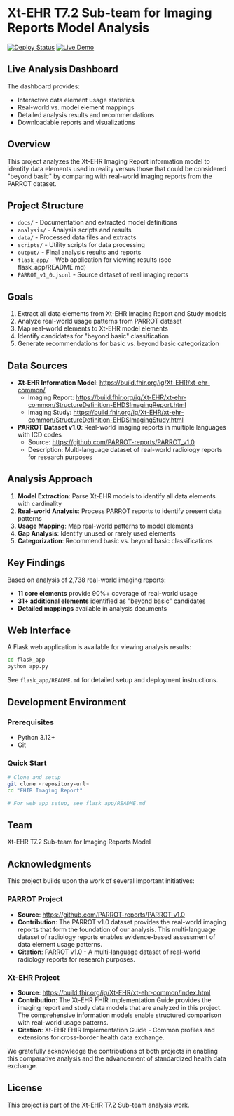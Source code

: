 # Xt-EHR T7.2 Sub-team for Imaging Reports Model Analysis

[![Deploy Status](https://img.shields.io/badge/deploy-success-brightgreen)](https://sub-team-imaging-report-model-984bf6c1ddb8.herokuapp.com/) [![Live Demo](https://img.shields.io/badge/demo-live-blue)](https://sub-team-imaging-report-model-984bf6c1ddb8.herokuapp.com/)


## Live Analysis Dashboard

The dashboard provides:
- Interactive data element usage statistics
- Real-world vs. model element mappings
- Detailed analysis results and recommendations
- Downloadable reports and visualizations

## Overview
This project analyzes the Xt-EHR Imaging Report information model to identify data elements used in reality versus those that could be considered "beyond basic" by comparing with real-world imaging reports from the PARROT dataset.

## Project Structure

- `docs/` - Documentation and extracted model definitions
- `analysis/` - Analysis scripts and results  
- `data/` - Processed data files and extracts
- `scripts/` - Utility scripts for data processing
- `output/` - Final analysis results and reports
- `flask_app/` - Web application for viewing results (see flask_app/README.md)
- `PARROT_v1_0.jsonl` - Source dataset of real imaging reports

## Goals

1. Extract all data elements from Xt-EHR Imaging Report and Study models
2. Analyze real-world usage patterns from PARROT dataset
3. Map real-world elements to Xt-EHR model elements
4. Identify candidates for "beyond basic" classification
5. Generate recommendations for basic vs. beyond basic categorization

## Data Sources

- **Xt-EHR Information Model**: https://build.fhir.org/ig/Xt-EHR/xt-ehr-common/
  - Imaging Report: https://build.fhir.org/ig/Xt-EHR/xt-ehr-common/StructureDefinition-EHDSImagingReport.html
  - Imaging Study: https://build.fhir.org/ig/Xt-EHR/xt-ehr-common/StructureDefinition-EHDSImagingStudy.html
- **PARROT Dataset v1.0**: Real-world imaging reports in multiple languages with ICD codes
  - Source: https://github.com/PARROT-reports/PARROT_v1.0
  - Description: Multi-language dataset of real-world radiology reports for research purposes

## Analysis Approach

1. **Model Extraction**: Parse Xt-EHR models to identify all data elements with cardinality
2. **Real-world Analysis**: Process PARROT reports to identify present data patterns
3. **Usage Mapping**: Map real-world patterns to model elements
4. **Gap Analysis**: Identify unused or rarely used elements
5. **Categorization**: Recommend basic vs. beyond basic classifications

## Key Findings

Based on analysis of 2,738 real-world imaging reports:

- **11 core elements** provide 90%+ coverage of real-world usage
- **31+ additional elements** identified as "beyond basic" candidates
- **Detailed mappings** available in analysis documents

## Web Interface

A Flask web application is available for viewing analysis results:

```bash
cd flask_app
python app.py
```

See `flask_app/README.md` for detailed setup and deployment instructions.

## Development Environment

### Prerequisites
- Python 3.12+
- Git

### Quick Start
```bash
# Clone and setup
git clone <repository-url>
cd "FHIR Imaging Report"

# For web app setup, see flask_app/README.md
```

## Team

Xt-EHR T7.2 Sub-team for Imaging Reports Model

## Acknowledgments

This project builds upon the work of several important initiatives:

### PARROT Project
- **Source**: https://github.com/PARROT-reports/PARROT_v1.0
- **Contribution**: The PARROT v1.0 dataset provides the real-world imaging reports that form the foundation of our analysis. This multi-language dataset of radiology reports enables evidence-based assessment of data element usage patterns.
- **Citation**: PARROT v1.0 - A multi-language dataset of real-world radiology reports for research purposes.

### Xt-EHR Project
- **Source**: https://build.fhir.org/ig/Xt-EHR/xt-ehr-common/index.html
- **Contribution**: The Xt-EHR FHIR Implementation Guide provides the imaging report and study data models that are analyzed in this project. The comprehensive information models enable structured comparison with real-world usage patterns.
- **Citation**: Xt-EHR FHIR Implementation Guide - Common profiles and extensions for cross-border health data exchange.

We gratefully acknowledge the contributions of both projects in enabling this comparative analysis and the advancement of standardized health data exchange.

## License

This project is part of the Xt-EHR T7.2 Sub-team analysis work.